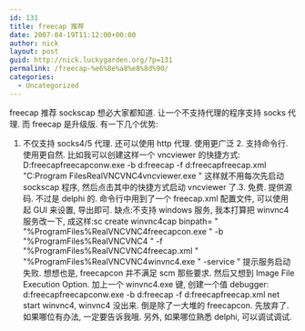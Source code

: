 ```yaml
---
id: 131
title: freecap 推荐
date: 2007-04-19T11:12:00+00:00
author: nick
layout: post
guid: http://nick.luckygarden.org/?p=131
permalink: /freecap-%e6%8e%a8%e8%8d%90/
categories:
  - Uncategorized
---
```

freecap 推荐
sockscap 想必大家都知道. 让一个不支持代理的程序支持 socks 代理. 而 freecap 是升级版. 有一下几个优势:
1. 不仅支持 socks4/5 代理. 还可以使用 http 代理. 使用更广泛 2. 支持命令行. 使用更自然. 比如我可以创建这样一个 vncviewer 的快捷方式: D:freecapfreecapconw.exe -b d:freecap -f d:freecapfreecap.xml   "C:Program FilesRealVNCVNC4vncviewer.exe " 这样就不用每次先启动 sockscap 程序, 然后点击其中的快捷方式启动 vncviewer 了.3. 免费. 提供源码. 不过是 delphi 的.
命令行中用到了一个 freecap.xml 配置文件, 可以使用起 GUI 来设置, 导出即可.
缺点:不支持 windows 服务, 我本打算把 winvnc4 服务改一下, 成这样:sc create winvnc4cap binpath=  " "%ProgramFiles%RealVNCVNC4freecapcon.exe " -b  "%ProgramFiles%RealVNCVNC4 " -f  "%ProgramFiles%RealVNCVNC4freecap.xml "  "%ProgramFiles%RealVNCVNC4winvnc4.exe " -service " 
提示服务启动失败. 想想也是, freecapcon 并不满足 scm 那些要求. 然后又想到 Image File Execution Option. 加上一个 winvnc4.exe 键, 创建一个值 debugger: d:freecapfreecapconw.exe -b d:freecap -f d:freecapfreecap.xml  net start winvnc4, winvnc4 没出来. 倒是除了一大堆的 freecapcon. 
先放弃了. 如果哪位有办法, 一定要告诉我哦. 另外, 如果哪位熟悉 delphi, 可以调试调试.
